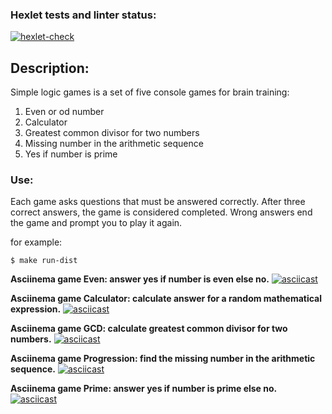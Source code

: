 ### Hexlet tests and linter status:
[![hexlet-check](https://github.com/packman1783/java-project-61/actions/workflows/hexlet-check.yml/badge.svg)](https://github.com/packman1783/java-project-61/actions/workflows/hexlet-check.yml)


## Description:
Simple logic games is a set of five console games for brain training:
1. Even or od number
2. Calculator
3. Greatest common divisor for two numbers
4. Missing number in the arithmetic sequence
5. Yes if number is prime

### Use:
Each game asks questions that must be answered correctly. After three correct answers, the game is considered completed. 
Wrong answers end the game and prompt you to play it again.

 for example:
```
$ make run-dist
```
 
**Asciinema game Even: answer yes if number is even else no.**
[![asciicast](https://asciinema.org/a/605125.svg)](https://asciinema.org/a/605125)

**Asciinema game Calculator: calculate answer for a random mathematical expression.**
[![asciicast](https://asciinema.org/a/605260.svg)](https://asciinema.org/a/605260)

**Asciinema game GCD: calculate greatest common divisor for two numbers.**
[![asciicast](https://asciinema.org/a/605414.svg)](https://asciinema.org/a/605414)

**Asciinema game Progression: find the missing number in the arithmetic sequence.**
[![asciicast](https://asciinema.org/a/605604.svg)](https://asciinema.org/a/605604)

**Asciinema game Prime: answer yes if number is prime else no.**
[![asciicast](https://asciinema.org/a/605775.svg)](https://asciinema.org/a/605775)
